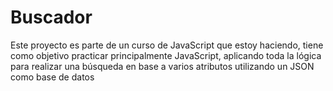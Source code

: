 # Buscador
Este proyecto es parte de un curso de JavaScript que estoy haciendo, tiene como objetivo practicar principalmente JavaScript, aplicando toda la lógica para realizar una búsqueda en base a varios atributos utilizando un JSON  como base de datos
